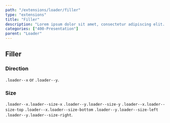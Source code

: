 ```yaml
---
path: "/extensions/loader/filler"
type: "extensions"
title: "Filler"
description: "Lorem ipsum dolor sit amet, consectetur adipiscing elit. Nunc tempus laoreet leo sit amet iaculis."
categories: ["400-Presentation"]
parent: "Loader"
---
```


## Filler

### Direction

`.loader--x` or `.loader--y`.

<demo>
  <demovanilla src="demos/inline/demos/loader/filler-x">
  </demovanilla>
  <demovanilla src="demos/inline/demos/loader/filler-y">
  </demovanilla>
</demo>

### Size

`.loader--x.loader--size-x` `.loader--y.loader--size-y` `.loader--x.loader--size-top` `.loader--x.loader--size-bottom` `.loader--y.loader--size-left` `.loader--y.loader--size-right`.

<demo>
  <demovanilla src="demos/inline/demos/loader/filler-size-x">
  </demovanilla>
  <demovanilla src="demos/inline/demos/loader/filler-size-y">
  </demovanilla>
  <demovanilla src="demos/inline/demos/loader/filler-size-top">
  </demovanilla>
  <demovanilla src="demos/inline/demos/loader/filler-size-bottom">
  </demovanilla>
  <demovanilla src="demos/inline/demos/loader/filler-size-left">
  </demovanilla>
  <demovanilla src="demos/inline/demos/loader/filler-size-right">
  </demovanilla>
</demo>
